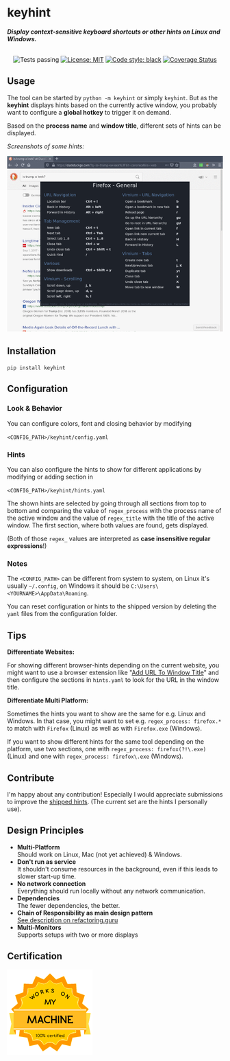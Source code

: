 # keyhint

**_Display context-sensitive keyboard shortcuts or other hints on Linux and Windows._**

<p align="center"><br>
<img alt="Tests passing" src="https://github.com/dynobo/keyhint/workflows/Test/badge.svg">
<a href="https://github.com/dynobo/keyhint/blob/master/LICENSE"><img alt="License: MIT" src="https://img.shields.io/badge/License-MIT-blue.svg"></a>
<a href="https://github.com/psf/black"><img alt="Code style: black" src="https://img.shields.io/badge/Code%20style-black-%23000000"></a>
<a href='https://coveralls.io/github/dynobo/keyhint'><img src='https://coveralls.io/repos/github/dynobo/keyhint/badge.svg' alt='Coverage Status' /></a>
</p>

## Usage

The tool can be started by `python -m keyhint` or simply `keyhint`. But as the **keyhint** displays hints based on the currently active window, you probably want to configure a **global hotkey** to trigger it on demand.

Based on the **process name** and **window title**, different sets of hints can be displayed.

_Screenshots of some hints:_

![General Firefox Shortcuts](assets/demo.gif)

## Installation

`pip install keyhint`

## Configuration

### Look & Behavior

You can configure colors, font and closing behavior by modifying

`<CONFIG_PATH>/keyhint/config.yaml`

### Hints

You can also configure the hints to show for different applications by modifying or adding section in

`<CONFIG_PATH>/keyhint/hints.yaml`

The shown hints are selected by going through all sections from top to bottom and comparing the value of `regex_process` with the process name of the active window and the value of `regex_title` with the title of the active window. The first section, where both values are found, gets displayed.

(Both of those `regex_` values are interpreted as **case insensitive regular expressions**!)

### Notes

The `<CONFIG_PATH>` can be different from system to system, on Linux it's usually `~/.config`, on Windows it should be `C:\Users\<YOURNAME>\AppData\Roaming`.

You can reset configuration or hints to the shipped version by deleting the `yaml` files from the configuration folder.

## Tips

**Differentiate Websites:**

For showing different browser-hints depending on the current website, you might want to use a browser extension like "[Add URL To Window Title](https://addons.mozilla.org/en-US/firefox/addon/add-url-to-window-title/)" and then configure the sections in `hints.yaml` to look for the URL in the window title.

**Differentiate Multi Platform:**

Sometimes the hints you want to show are the same for e.g. Linux and Windows. In that case, you might want to set e.g. `regex_process: firefox.*` to match with `Firefox` (Linux) as well as with `Firefox.exe` (Windows).

If you want to show different hints for the same tool depending on the platform, use two sections, one with `regex_process: firefox(?!\.exe)` (Linux) and one with `regex_process: firefox\.exe` (Windows).

## Contribute

I'm happy about any contribution! Especially I would appreciate submissions to improve the [shipped hints](https://github.com/dynobo/keyhint/blob/master/keyhint/config/hints.yaml). (The current set are the hints I personally use).

## Design Principles

- **Multi-Platform**<br>Should work on Linux, Mac (not yet achieved) & Windows.
- **Don't run as service**<br>It shouldn't consume resources in the background, even if this leads to slower start-up time.
- **No network connection**<br>Everything should run locally without any network communication.
- **Dependencies**<br>The fewer dependencies, the better.
- **Chain of Responsibility as main design pattern**<br>[See description on refactoring.guru](https://refactoring.guru/design-patterns/chain-of-responsibility)
- **Multi-Monitors**<br>Supports setups with two or more displays

## Certification

![WOMM](https://raw.githubusercontent.com/dynobo/lmdiag/master/badge.png)
